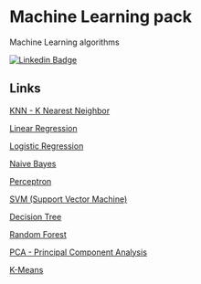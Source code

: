 # Machine Learning pack
Machine Learning algorithms


[![Linkedin Badge](https://img.shields.io/badge/-Jose_Hildebrando-blue?style=flat-square&logo=Linkedin&logoColor=white&link=https://www.linkedin.com/in/laislla-pinheiro-brandão-19762229/)](https://www.linkedin.com/in/jos%C3%A9-hildebrando-95746139/)

## Links

[KNN - K Nearest Neighbor](https://inferir.com.br/artigos/algoritimo-knn-para-classificacao/)

[Linear Regression](https://ml-cheatsheet.readthedocs.io/en/latest/linear_regression.html)

[Logistic Regression](https://towardsdatascience.com/logistic-regression-detailed-overview-46c4da4303bc)

[Naive Bayes](https://scikit-learn.org/stable/modules/naive_bayes.html)

[Perceptron](https://towardsdatascience.com/what-the-hell-is-perceptron-626217814f53)

[SVM (Support Vector Machine)](https://scikit-learn.org/stable/modules/svm.html)

[Decision Tree](https://scikit-learn.org/stable/modules/tree.html)

[Random Forest](https://builtin.com/data-science/random-forest-algorithm)

[PCA - Principal Component Analysis](https://medium.com/apprentice-journal/pca-application-in-machine-learning-4827c07a61db)

[K-Means](https://realpython.com/k-means-clustering-python/)